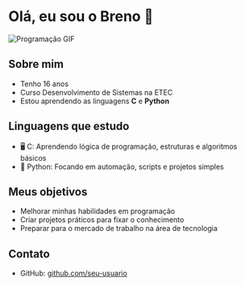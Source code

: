 # Olá, eu sou o Breno 👋

![Programação GIF](https://media.giphy.com/media/13HgwGsXF0aiGY/giphy.gif)

## Sobre mim
- Tenho 16 anos
- Curso Desenvolvimento de Sistemas na ETEC
- Estou aprendendo as linguagens **C** e **Python**

## Linguagens que estudo
- 🖥️ C: Aprendendo lógica de programação, estruturas e algoritmos básicos
- 🐍 Python: Focando em automação, scripts e projetos simples

## Meus objetivos
- Melhorar minhas habilidades em programação
- Criar projetos práticos para fixar o conhecimento
- Preparar para o mercado de trabalho na área de tecnologia

## Contato
- GitHub: [github.com/seu-usuario](https://github.com/seu-usuario)  <!-- Yoo-Brenooo-->
